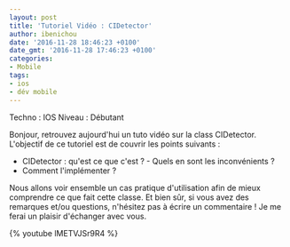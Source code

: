 ```yaml
---
layout: post
title: 'Tutoriel Vidéo : CIDetector'
author: ibenichou
date: '2016-11-28 18:46:23 +0100'
date_gmt: '2016-11-28 17:46:23 +0100'
categories:
- Mobile
tags:
- ios
- dév mobile
---
```


Techno : IOS
Niveau : Débutant

Bonjour, retrouvez aujourd'hui un tuto vidéo sur la class CIDetector.
L'objectif de ce tutoriel est de couvrir les points suivants :
- CIDetector : qu'est ce que c'est ?
- Quels en sont les inconvénients ?
- Comment l'implémenter ?

Nous allons voir ensemble un cas pratique d'utilisation afin de mieux comprendre ce que fait cette classe.
Et bien sûr, si vous avez des remarques et/ou questions, n'hésitez pas à écrire un commentaire !
Je me ferai un plaisir d'échanger avec vous.

{% youtube lMETVJSr9R4 %}
<!-- https://www.youtube.com/watch?v=lMETVJSr9R4 -->
